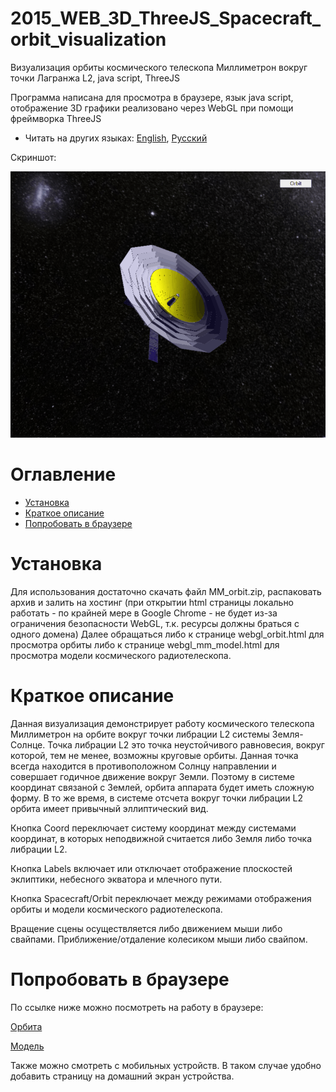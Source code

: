 # 2015_WEB_3D_ThreeJS_Spacecraft_orbit_visualization
Визуализация орбиты космического телескопа Миллиметрон вокруг точки Лагранжа L2, java script, ThreeJS

Программа написана для просмотра в браузере, язык java script, отображение 3D графики реализовано через WebGL при помощи фреймворка ThreeJS

* Читать на других языках: [English](README.md), [Русский](README.ru.md)

Скриншот:

![Screenshot](screenshots.gif)

# Оглавление
- [Установка](#Установка)
- [Краткое описание](#Краткое-описание)
- [Попробовать в браузере](#Попробовать-в-браузере)


# Установка

Для использования достаточно скачать файл MM_orbit.zip, распаковать архив и залить на хостинг (при открытии html страницы локально работать - по крайней мере в Google Chrome - не будет из-за ограничения безопасности WebGL, т.к. ресурсы должны браться с одного домена)
Далее обращаться либо к странице webgl_orbit.html для просмотра орбиты либо к странице webgl_mm_model.html для просмотра модели космического радиотелескопа.

# Краткое описание

Данная визуализация демонстрирует работу космического телескопа Миллиметрон на орбите вокруг точки либрации L2 системы Земля-Солнце. Точка либрации L2 это точка неустойчивого равновесия, вокруг которой, тем не менее, возможны круговые орбиты.
Данная точка всегда находится в противоположном Солнцу направлении и совершает годичное движение вокруг Земли. Поэтому в системе координат связаной с Землей, орбита аппарата будет иметь сложную форму. В то же время, в системе отсчета вокруг точки либрации L2 орбита имеет привычный эллиптический вид. 

Кнопка Coord переключает систему координат между системами координат, в которых неподвижной считается либо Земля либо точка либрации L2.

Кнопка Labels включает или отключает отображение плоскостей эклиптики, небесного экватора и млечного пути.

Кнопка Spacecraft/Orbit переключает между режимами отображения орбиты и модели космического радиотелескопа.

Вращение сцены осуществляется либо движением мыши либо свайпами. Приближение/отдаление колесиком мыши либо свайпом.

# Попробовать в браузере

По ссылке ниже можно посмотреть на работу в браузере:

[Орбита](https://andrey-andrianov.github.io/sites/MM_orbit/webgl_orbit.html)

[Модель](https://andrey-andrianov.github.io/sites/MM_orbit/webgl_mm_model.html)

Также можно смотреть с мобильных устройств. В таком случае удобно добавить страницу на домашний экран устройства.
